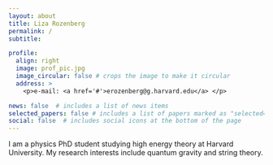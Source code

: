 ```yaml
---
layout: about
title: Liza Rozenberg
permalink: /
subtitle:

profile:
  align: right
  image: prof_pic.jpg
  image_circular: false # crops the image to make it circular
  address: >
    <p>e-mail: <a href='#'>erozenberg@g.harvard.edu</a> </p>

news: false  # includes a list of news items
selected_papers: false # includes a list of papers marked as "selected={true}"
social: false  # includes social icons at the bottom of the page
---
```


I am a physics PhD student studying high energy theory at Harvard University. My research interests include quantum gravity and string theory.

<!-- Write your biography here. Tell the world about yourself. Link to your favorite [subreddit](http://reddit.com). You can put a picture in, too. The code is already in, just name your picture `prof_pic.jpg` and put it in the `img/` folder.

Put your address / P.O. box / other info right below your picture. You can also disable any these elements by editing `profile` property of the YAML header of your `_pages/about.md`. Edit `_bibliography/papers.bib` and Jekyll will render your [publications page](/al-folio/publications/) automatically.

Link to your social media connections, too. This theme is set up to use [Font Awesome icons](http://fortawesome.github.io/Font-Awesome/) and 
[Academicons](https://jpswalsh.github.io/academicons/), like the ones below. Add your Facebook, Twitter, LinkedIn, Google Scholar, or just disable all of them. -->
